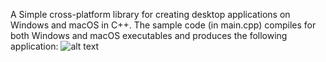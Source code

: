 A Simple cross-platform library for creating desktop applications on Windows and macOS in C++.
The sample code (in main.cpp) compiles for both Windows and macOS executables and produces the following application:
![alt text](https://github.com/DandingB/crispy-cross/blob/main/support_files/AppRunning.png?raw=true)
